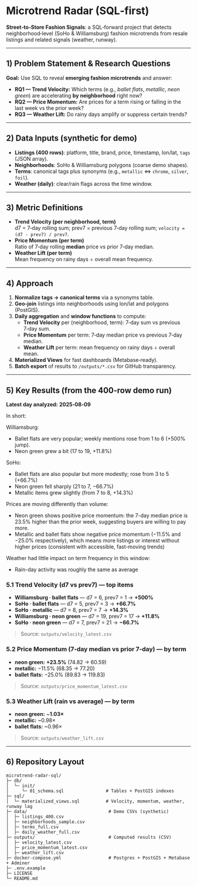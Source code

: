 # Microtrend Radar (SQL‑first)

**Street‑to‑Store Fashion Signals**: a SQL‑forward project that detects neighborhood‑level (SoHo & Williamsburg) fashion microtrends from resale listings and related signals (weather, runway).

---

## 1) Problem Statement & Research Questions

**Goal:** Use SQL to reveal **emerging fashion microtrends** and answer:

- **RQ1 — Trend Velocity:** Which terms (e.g., *ballet flats*, *metallic*, *neon green*) are accelerating **by neighborhood** right now?
- **RQ2 — Price Momentum:** Are prices for a term rising or falling in the last week vs the prior week?
- **RQ3 — Weather Lift:** Do rainy days amplify or suppress certain trends?

---

## 2) Data Inputs (synthetic for demo)

- **Listings (400 rows)**: platform, title, brand, price, timestamp, lon/lat, `tags` (JSON array).  
- **Neighborhoods**: SoHo & Williamsburg polygons (coarse demo shapes).  
- **Terms**: canonical tags plus synonyms (e.g., `metallic` ⇔ `chrome`, `silver`, `foil`).  
- **Weather (daily)**: clear/rain flags across the time window.  

---

## 3) Metric Definitions

- **Trend Velocity (per neighborhood, term)**  
  d7 = 7‑day rolling sum; prev7 = previous 7‑day rolling sum; `velocity = (d7 - prev7) / prev7`.
- **Price Momentum (per term)**  
  Ratio of 7‑day rolling **median** price vs prior 7‑day median.
- **Weather Lift (per term)**  
  Mean frequency on rainy days ÷ overall mean frequency.

---

## 4) Approach 

1. **Normalize tags → canonical terms** via a synonyms table.  
2. **Geo‑join** listings into neighborhoods using lon/lat and polygons (PostGIS).  
3. **Daily aggregation** and **window functions** to compute:
   - **Trend Velocity** per (neighborhood, term): 7‑day sum vs previous 7‑day sum.  
   - **Price Momentum** per term: 7‑day median price vs previous 7‑day median.  
   - **Weather Lift** per term: mean frequency on rainy days ÷ overall mean.  
4. **Materialized Views** for fast dashboards (Metabase‑ready).  
5. **Batch export** of results to `/outputs/*.csv` for GitHub transparency.

---

## 5) Key Results (from the 400‑row demo run)

**Latest day analyzed:** **2025‑08‑09**

In short: 

Williamsburg: 
- Ballet flats are very popular; weekly mentions rose from 1 to 6 (+500% jump). 
- Neon green grew a bit (17 to 19, +11.8%)
  
SoHo: 
- Ballet flats are also popular but more modestly; rose from 3 to 5 (+66.7%)
- Neon green fell sharply (21 to 7, −66.7%)
- Metallic items grew slightly (from 7 to 8, +14.3%)

Prices are moving differently than volume: 
- Neon green shows positive price momentum: the 7-day median price is 23.5% higher than the prior week, suggesting buyers are willing to pay more.
- Metallic and ballet flats show negative price momentum (−11.5% and −25.0% respectively), which means more listings or interest without higher prices (consistent with accessible, fast-moving trends)

Weather had little impact on term frequency in this window: 
- Rain-day activity was roughly the same as average

### 5.1 Trend Velocity (d7 vs prev7) — top items
- **Williamsburg · ballet flats** — d7 = 6, prev7 = 1 → **+500%**
- **SoHo · ballet flats** — d7 = 5, prev7 = 3 → **+66.7%**
- **SoHo · metallic** — d7 = 8, prev7 = 7 → **+14.3%**
- **Williamsburg · neon green** — d7 = 19, prev7 = 17 → **+11.8%**
- **SoHo · neon green** — d7 = 7, prev7 = 21 → **−66.7%**

> Source: `outputs/velocity_latest.csv`

### 5.2 Price Momentum (7‑day median vs prior 7‑day) — by term
- **neon green:** **+23.5%** (74.82 → 60.59)  
- **metallic:** −11.5% (68.35 → 77.20)  
- **ballet flats:** −25.0% (89.83 → 119.83)

> Source: `outputs/price_momentum_latest.csv`

### 5.3 Weather Lift (rain vs average) — by term
- **neon green:** ~**1.03×**  
- **metallic:** ~0.98×  
- **ballet flats:** ~0.96×

> Source: `outputs/weather_lift.csv`

---

## 6) Repository Layout

```
microtrend-radar-sql/
├─ db/
│  └─ init/
│     └─ 01_schema.sql                # Tables + PostGIS indexes
├─ sql/
│  └─ materialized_views.sql          # Velocity, momentum, weather, runway lag
├─ data/                               # Demo CSVs (synthetic)
│  ├─ listings_400.csv
│  ├─ neighborhoods_sample.csv
│  ├─ terms_full.csv
│  ├─ daily_weather_full.csv
├─ outputs/                            # Computed results (CSV)
│  ├─ velocity_latest.csv
│  ├─ price_momentum_latest.csv
│  ├─ weather_lift.csv
├─ docker-compose.yml                  # Postgres + PostGIS + Metabase + Adminer
├─ .env.example
├─ LICENSE
└─ README.md
```



